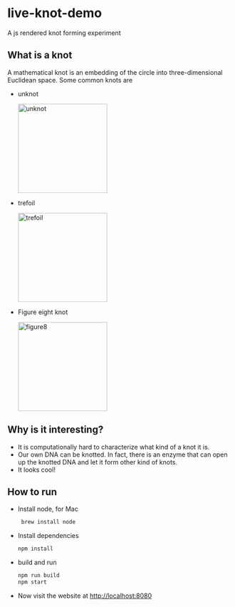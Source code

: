 # live-knot-demo
A js rendered knot forming experiment

## What is a knot
A mathematical knot is an embedding of the circle into three-dimensional Euclidean space. Some common knots are
* unknot
  
  <img src="https://upload.wikimedia.org/wikipedia/commons/3/37/Blue_Unknot.png" alt="unknot" width="200">

* trefoil
  
  <img src="https://upload.wikimedia.org/wikipedia/commons/a/ac/Blue_Trefoil_Knot_Animated.gif" alt="trefoil" width="200">

* Figure eight knot
  
  <img src="https://upload.wikimedia.org/wikipedia/commons/thumb/0/05/Blue_Figure-Eight_Knot.png/1280px-Blue_Figure-Eight_Knot.png" alt="figure8" width="200">

## Why is it interesting?
* It is computationally hard to characterize what kind of a knot it is.
* Our own DNA can be knotted. In fact, there is an enzyme that can open up the knotted DNA and let it form other kind of knots.
* It looks cool!

## How to run
* Install node, for Mac
  ```sh
   brew install node
  ```
* Install dependencies
  ```sh
  npm install
  ```
* build and run
  ```sh
  npm run build
  npm start
  ```
* Now visit the website at [http://localhost:8080](http://localhost:8080)
